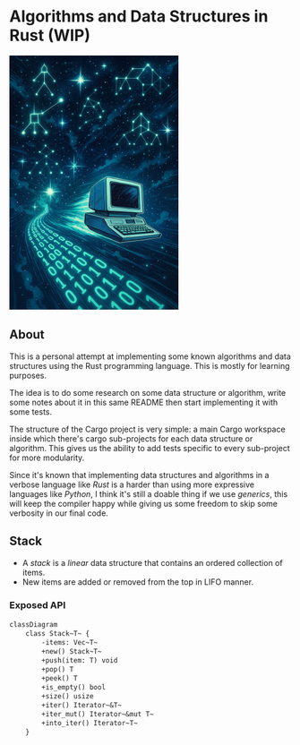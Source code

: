# Algorithms and Data Structures in Rust (WIP)

<div align="center" style="max-width: 60%;">
  <img src="assets/image.png" alt="Algorithms and Data Structures in Rust">
</div>

## About
This is a personal attempt at implementing some known algorithms and data structures using the Rust programming language. This is mostly for learning purposes.

The idea is to do some research on some data structure or algorithm, write some notes about it in this same README then start implementing it with some tests.

The structure of the Cargo project is very simple: a main Cargo workspace inside which there's cargo sub-projects for each data structure or algorithm. This gives us the ability to add tests specific to every sub-project for more modularity.

Since it's known that implementing data structures and algorithms in a verbose language like *Rust* is a harder than using more expressive languages like *Python*, I think it's still a doable thing if we use *generics*, this will keep the compiler happy while giving us some freedom to skip some verbosity in our final code.

## Stack
- A *stack* is a *linear* data structure that contains an ordered collection of items.
- New items are added or removed from the top in LIFO manner.

### Exposed API

```mermaid
classDiagram
    class Stack~T~ {
        -items: Vec~T~
        +new() Stack~T~
        +push(item: T) void
        +pop() T
        +peek() T
        +is_empty() bool
        +size() usize
        +iter() Iterator~&T~
        +iter_mut() Iterator~&mut T~
        +into_iter() Iterator~T~
    }
```

